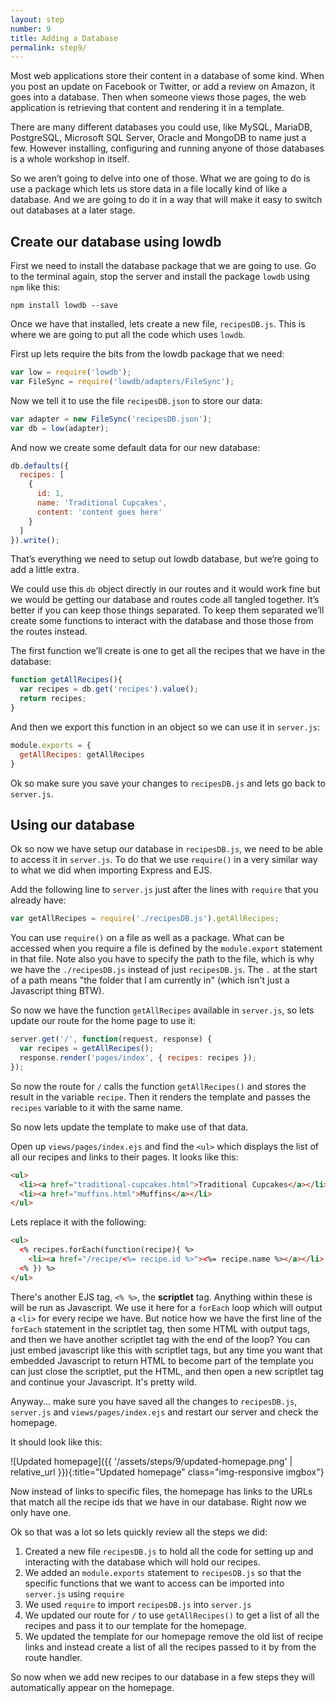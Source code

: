 ```yaml
---
layout: step
number: 9
title: Adding a Database
permalink: step9/
---
```


Most web applications store their content in a database of some kind. When you post an update on Facebook or Twitter, or add a review on Amazon, it goes into a database.  Then when someone views those pages, the web application is retrieving that content and rendering it in a template.

There are many different databases you could use, like MySQL, MariaDB, PostgreSQL, Microsoft SQL Server, Oracle and MongoDB to name just a few.  However installing, configuring and running anyone of those databases is a whole workshop in itself.

So we aren’t going to delve into one of those.  What we are going to do is use a package which lets us store data in a file locally kind of like a database.  And we are going to do it in a way that will make it easy to switch out databases at a later stage.

## Create our database using lowdb

First we need to install the database package that we are going to use.  Go to the terminal again, stop the server and install the package `lowdb` using `npm` like this:

```
npm install lowdb --save
```

Once we have that installed, lets create a new file, `recipesDB.js`.  This is where we are going to put all the code which uses `lowdb`.

First up lets require the bits from the lowdb package that we need:

```javascript
var low = require('lowdb');
var FileSync = require('lowdb/adapters/FileSync');
```

Now we tell it to use the file `recipesDB.json` to store our data:

```javascript
var adapter = new FileSync('recipesDB.json');
var db = low(adapter);
```

And now we create some default data for our new database:

```javascript
db.defaults({
  recipes: [
    {
      id: 1,
      name: 'Traditional Cupcakes',
      content: 'content goes here'
    }
  ]
}).write();
```

That’s everything we need to setup out lowdb database, but we’re going to add a little extra.

We could use this `db` object directly in our routes and it would work fine but we would be getting our database and routes code all tangled together.  It’s better if you can keep those things separated.  To keep them separated we’ll create some functions to interact with the database and those those from the routes instead.

The first function we’ll create is one to get all the recipes that we have in the database:

```javascript
function getAllRecipes(){
  var recipes = db.get('recipes').value();
  return recipes;
}
```

And then we export this function in an object so we can use it in `server.js`:

```javascript
module.exports = {
  getAllRecipes: getAllRecipes
}
```

Ok so make sure you save your changes to `recipesDB.js` and lets go back to `server.js`.

## Using our database

Ok so now we have setup our database in `recipesDB.js`, we need to be able to access it in `server.js`.  To do that we use `require()` in a very similar way to what we did when importing Express and EJS.

Add the following line to `server.js` just after the lines with `require` that you already have:

```javascript
var getAllRecipes = require('./recipesDB.js').getAllRecipes;
```

You can use `require()` on a file as well as a package.  What can be accessed when you require a file is defined by the `module.export` statement in that file.  Note also you have to specify the path to the file, which is why we have the `./recipesDB.js` instead of just `recipesDB.js`.  The `.` at the start of a path means "the folder that I am currently in" (which isn't just a Javascript thing BTW).

So now we have the function `getAllRecipes` available in `server.js`, so lets update our route for the home page to use it:

```javascript
server.get('/', function(request, response) {
  var recipes = getAllRecipes();
  response.render('pages/index', { recipes: recipes });
});
```

So now the route for `/` calls the function `getAllRecipes()` and stores the result in the variable `recipe`.  Then it renders the template and passes the `recipes` variable to it with the same name. 

So now lets update the template to make use of that data.

Open up `views/pages/index.ejs` and find the `<ul>` which displays the list of all our recipes and links to their pages.  It looks like this:

```html
<ul>
  <li><a href="traditional-cupcakes.html">Traditional Cupcakes</a></li>
  <li><a href="muffins.html">Muffins</a></li>
</ul>
```

Lets replace it with the following:

```html
<ul>
  <% recipes.forEach(function(recipe){ %>
    <li><a href="/recipe/<%= recipe.id %>"><%= recipe.name %></a></li>
  <% }) %>
</ul>
```

There's another EJS tag, `<% %>`, the **scriptlet** tag.  Anything within these is will be run as Javascript.  We use it here for a `forEach` loop which will output a `<li>` for every recipe we have.  But notice how we have the first line of the `forEach` statement in the scriptlet tag, then some HTML with output tags, and then we have another scriptlet tag with the end of the loop?  You can just embed javascript like this with scriptlet tags, but any time you want that embedded Javascript to return HTML to become part of the template you can just close the scriptlet, put the HTML, and then open a new scriptlet tag and continue your Javascript.  It's pretty wild.  

Anyway... make sure you have saved all the changes to `recipesDB.js`, `server.js` and `views/pages/index.ejs` and restart our server and check the homepage.

It should look like this:

![Updated homepage]({{ '/assets/steps/9/updated-homepage.png' | relative_url }}){:title="Updated homepage" class="img-responsive imgbox"}


Now instead of links to specific files, the homepage has links to the URLs that match all the recipe ids that we have in our database.  Right now we only have one.

Ok so that was a lot so lets quickly review all the steps we did:

1. Created a new file `recipesDB.js` to hold all the code for setting up and interacting with the database which will hold our recipes.
2. We added an `module.exports` statement to `recipesDB.js` so that the specific functions that we want to access can be imported into `server.js` using `require`  
3. We used `require` to import `recipesDB.js` into `server.js`
4. We updated our route for `/` to use `getAllRecipes()` to get a list of all the recipes and pass it to our template for the homepage.
5. We updated the template for our homepage remove the old list of recipe links and instead create a list of all the recipes passed to it by from the route handler.

So now when we add new recipes to our database in a few steps they will automatically appear on the homepage.